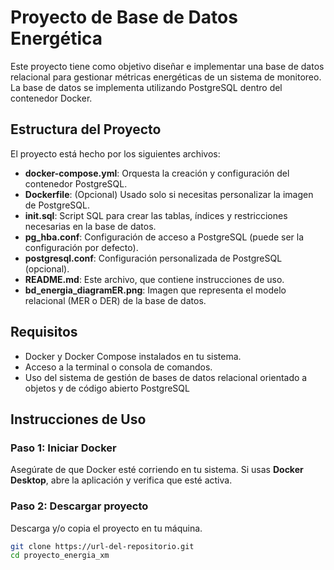 # Proyecto de Base de Datos Energética

Este proyecto tiene como objetivo diseñar e implementar una base de datos relacional para gestionar métricas energéticas de un sistema de monitoreo. La base de datos se implementa utilizando PostgreSQL dentro del contenedor Docker.

## Estructura del Proyecto

El proyecto está hecho por los siguientes archivos:

- **docker-compose.yml**: Orquesta la creación y configuración del contenedor PostgreSQL.
- **Dockerfile**: (Opcional) Usado solo si necesitas personalizar la imagen de PostgreSQL.
- **init.sql**: Script SQL para crear las tablas, índices y restricciones necesarias en la base de datos.
- **pg_hba.conf**: Configuración de acceso a PostgreSQL (puede ser la configuración por defecto).
- **postgresql.conf**: Configuración personalizada de PostgreSQL (opcional).
- **README.md**: Este archivo, que contiene instrucciones de uso.
- **bd_energia_diagramER.png**: Imagen que representa el modelo relacional (MER o DER) de la base de datos.

## Requisitos

- Docker y Docker Compose instalados en tu sistema.
- Acceso a la terminal o consola de comandos.
- Uso del sistema de gestión de bases de datos relacional orientado a objetos y de código abierto PostgreSQL 

## Instrucciones de Uso

### Paso 1: Iniciar Docker

Asegúrate de que Docker esté corriendo en tu sistema. Si usas **Docker Desktop**, abre la aplicación y verifica que esté activa.

### Paso 2: Descargar proyecto

Descarga y/o copia el proyecto en tu máquina.

```bash
git clone https://url-del-repositorio.git
cd proyecto_energia_xm
